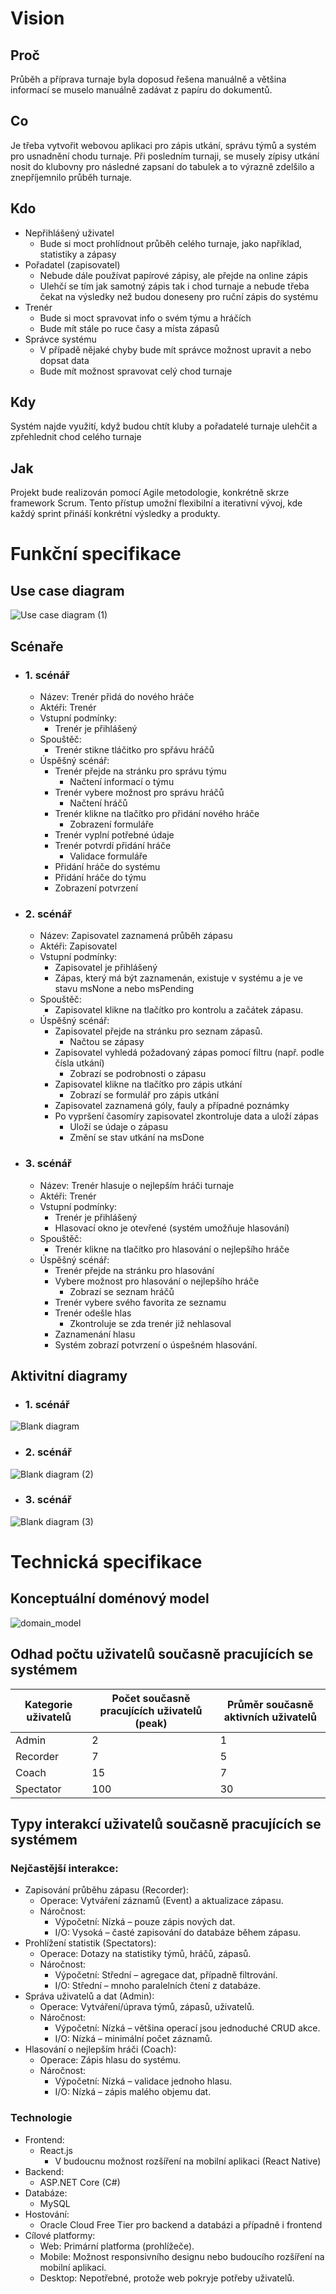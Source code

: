 # Vision
## Proč
Průběh a příprava turnaje byla doposud řešena manuálně a většina informací se muselo manuálně zadávat z papíru do dokumentů.
## Co
Je třeba vytvořit webovou aplikaci pro zápis utkání, správu týmů a systém pro usnadnění chodu turnaje.
Při posledním turnaji, se musely zípisy utkání nosit do klubovny pro následné zapsaní do tabulek a to výrazně zdelšilo a znepříjemnilo průběh turnaje.
## Kdo
- Nepřihlášený uživatel
  - Bude si moct prohlídnout průběh celého turnaje, jako například, statistiky a zápasy
- Pořadatel (zapisovatel)
  - Nebude dále používat papírové zápisy, ale přejde na online zápis
  - Ulehčí se tím jak samotný zápis tak i chod turnaje a nebude třeba čekat na výsledky než budou doneseny pro ruční zápis do systému
- Trenér
  - Bude si moct spravovat info o svém týmu a hráčích
  - Bude mít stále po ruce časy a místa zápasů
- Správce systému
  - V případě nějaké chyby bude mít správce možnost upravit a nebo dopsat data
  - Bude mít možnost spravovat celý chod turnaje
## Kdy
Systém najde využití, když budou chtít kluby a pořadatelé turnaje ulehčit a zpřehlednit chod celého turnaje
## Jak
Projekt bude realizován pomocí Agile metodologie, konkrétně skrze framework Scrum. Tento přístup umožní flexibilní a iterativní vývoj, kde každý sprint přináší konkrétní výsledky a produkty.

# Funkční specifikace
## Use case diagram
![Use case diagram (1)](https://github.com/user-attachments/assets/8a3af26c-5956-48c4-aec1-099126b2648b)

## Scénaře
- ### 1. scénář
  - Název: Trenér přidá do nového hráče
  - Aktéři: Trenér
  - Vstupní podmínky:
    - Trenér je přihlášený
  - Spouštěč:
    - Trenér stikne tláčitko pro spřávu hráčů
  - Úspěšný scénář:
    - Trenér přejde na stránku pro správu týmu
      - Načtení informací o týmu
    - Trenér vybere možnost pro správu hráčů
      - Načtení hráčů
    - Trenér klikne na tlačítko pro přidání nového hráče
      - Zobrazení formuláře
    - Trenér vyplní potřebné údaje
    - Trenér potvrdí přidání hráče
      - Validace formuláře
    - Přidání hráče do systému
    - Přidání hráče do týmu
    - Zobrazení potvrzení
- ### 2. scénář
  - Název: Zapisovatel zaznamená průběh zápasu
  - Aktéři: Zapisovatel
  - Vstupní podmínky:
     - Zapisovatel je přihlášený
     - Zápas, který má být zaznamenán, existuje v systému a je ve stavu msNone a nebo msPending
  - Spouštěč:
      - Zapisovatel klikne na tlačítko pro kontrolu a začátek zápasu.
  - Úspěšný scénář: 
      - Zapisovatel přejde na stránku pro seznam zápasů.
        - Načtou se zápasy
      - Zapisovatel vyhledá požadovaný zápas pomocí filtru (např. podle čísla utkání)
        - Zobrazí se podrobnosti o zápasu
      - Zapisovatel klikne na tlačítko pro zápis utkání
        - Zobrazí se formulář pro zápis utkání
      - Zapisovatel zaznamená góly, fauly a případné poznámky
      - Po vypršení časomíry zapisovatel zkontroluje data a uloží zápas
        - Uloží se údaje o zápasu
        - Změní se stav utkání na msDone
- ### 3. scénář
  - Název: Trenér hlasuje o nejlepším hráči turnaje
  - Aktéři: Trenér
  - Vstupní podmínky:
    - Trenér je přihlášený
    - Hlasovací okno je otevřené (systém umožňuje hlasování)
  - Spouštěč:
    - Trenér klikne na tlačítko pro hlasování o nejlepšího hráče
  - Úspěšný scénář:
    - Trenér přejde na stránku pro hlasování
    - Vybere možnost pro hlasování o nejlepšího hráče
      - Zobrazí se seznam hráčů
    - Trenér vybere svého favorita ze seznamu
    - Trenér odešle hlas
      - Zkontroluje se zda trenér již nehlasoval
    - Zaznamenání hlasu
    - Systém zobrazí potvrzení o úspešném hlasování.
## Aktivitní diagramy
  - ### 1. scénář
![Blank diagram](https://github.com/user-attachments/assets/4c111fd9-c757-4f25-b7cc-b02d96c37fc8)
  - ### 2. scénář
![Blank diagram (2)](https://github.com/user-attachments/assets/81c20129-2576-4344-b7f8-3f284775b4d8)
  - ### 3. scénář
![Blank diagram (3)](https://github.com/user-attachments/assets/26218cb5-23f7-452d-9305-1e60b263b5c8)
# Technická specifikace
## Konceptuální doménový model
![domain_model](https://github.com/user-attachments/assets/b1b3a7f5-8dc3-4416-9ae0-cf449d942048)
## Odhad počtu uživatelů současně pracujících se systémem
|Kategorie uživatelů|Počet současně pracujících uživatelů (peak)|Průměr současně aktivních uživatelů|
|-------------------|--------------------------------------------|----------------------------------|
|Admin              |2                                           |1                                 |
|Recorder           |7                                           |5                                 |
|Coach              |15                                          |7                                 |
|Spectator          |100                                         |30                                |
## Typy interakcí uživatelů současně pracujících se systémem
### Nejčastější interakce:
- Zapisování průběhu zápasu (Recorder):
  - Operace: Vytváření záznamů (Event) a aktualizace zápasu.
  - Náročnost:
    - Výpočetní: Nízká – pouze zápis nových dat.
    - I/O: Vysoká – časté zapisování do databáze během zápasu.
- Prohlížení statistik (Spectators):
  - Operace: Dotazy na statistiky týmů, hráčů, zápasů.
  - Náročnost:
    - Výpočetní: Střední – agregace dat, případně filtrování.
    - I/O: Střední – mnoho paralelních čtení z databáze.
- Správa uživatelů a dat (Admin):
  - Operace: Vytváření/úprava týmů, zápasů, uživatelů.
  - Náročnost:
    - Výpočetní: Nízká – většina operací jsou jednoduché CRUD akce.
    - I/O: Nízká – minimální počet záznamů.
- Hlasování o nejlepším hráči (Coach):
  - Operace: Zápis hlasu do systému.
  - Náročnost:
    - Výpočetní: Nízká – validace jednoho hlasu.
    - I/O: Nízká – zápis malého objemu dat.
### Technologie
- Frontend:
  - React.js
    - V budoucnu možnost rozšíření na mobilní aplikaci (React Native)
- Backend:
  - ASP.NET Core (C#) 
- Databáze:
  - MySQL
- Hostování:
  - Oracle Cloud Free Tier pro backend a databázi a případně i frontend
- Cílové platformy:
  - Web: Primární platforma (prohlížeče).
  - Mobile: Možnost responsivního designu nebo budoucího rozšíření na mobilní aplikaci.
  - Desktop: Nepotřebné, protože web pokryje potřeby uživatelů.
   
